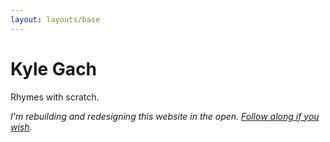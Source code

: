 ```yaml
---
layout: layouts/base
---
```


# Kyle Gach

Rhymes with scratch.

_I'm rebuilding and redesigning this website in the open. [Follow along if you wish](https://github.com/kylegach/kylegach.com)._